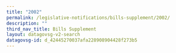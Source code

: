 ```yaml
---
title: "2002"
permalink: /legislative-notifications/bills-supplement/2002/
description: ""
third_nav_title: Bills Supplement
layout: datagovsg-v2-search
datagovsg-id: d_42445270037afa228908904428f273b5
---
```

